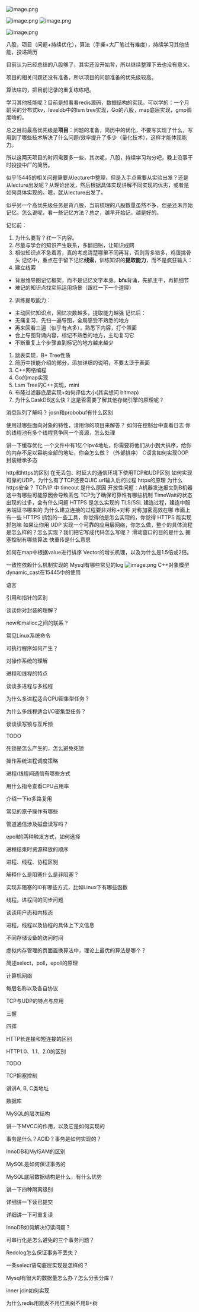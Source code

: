 ![image.png](https://raw.githubusercontent.com/ren77281/pigco-image/main/img/202409222010221.png)

![image.png](https://raw.githubusercontent.com/ren77281/pigco-image/main/img/202409222010139.png)
![image.png](https://raw.githubusercontent.com/ren77281/pigco-image/main/img/202409222011160.png)


![image.png](https://raw.githubusercontent.com/ren77281/pigco-image/main/img/202409222011318.png)

八股，项目（问题+持续优化），算法（手撕+大厂笔试有难度），持续学习其他技能，投递简历

目前认为已经总结的八股够了，其实还没开始背，所以继续整理下去也没有意义。

项目的相关问题还没有准备，所以项目的问题准备的优先级较高。

算法啥的，把目前记录的重复练练吧。

学习其他技能呢？目前是想看看redis源码，数据结构的实现。可以学的：一个月前买的分布式kv，leveldb中的lsm tree实现，Go的八股，map底层实现，gmp调度啥的。

总之目前最高优先级是**项目**：问题的准备，简历中的优化，不要写实现了什么，写用到了哪些技术解决了什么问题/效率提升了多少（量化技术），这样才能体现能力。

所以这两天项目的时间需要多一些，其次呢，八股，持续学习均分吧，晚上没事干时投投中厂的简历。

似乎15445的相关问题需要从lecture中整理，但是入手点需要从实验出发？还是从lecture出发呢？从理论出发，然后根据具体实现讲解不同实现的优劣，或者是如何具体实现的。嗯，就从lecture出发了。

似乎另一个高优先级任务是背八股，当前梳理的八股数量虽然不多，但是还未开始记忆。怎么说呢，看一些记忆方法？总之，越早开始记，越是好的。

记忆前：
1. 为什么要背？杠一下内容。
2. 尽量与学会的知识产生联系，多翻旧账，让知识成网
3. 相似知识点不急着背，真的考虑清楚哪里不同再背，否则背多错多，鸡蛋挑骨头
记忆中，重点在于留下记忆**线索**，训练知识的**提取能力**，而不是疯狂输入：
1. 建立线索
  - 背思维导图记忆框架，而不是记忆文字本身。**bfs**背诵，先抓主干，再抓细节
  - 难记的知识点找实际运用场景（跟杠一下一个道理）
2. 训练提取能力：
  - 主动回忆知识点，回忆次数越多，提取能力越强
记忆后：
- 无痛复习，先扫一遍导图，全局感受不熟悉的地方
- 再来回看三遍（似乎有点多），熟悉下内容，打个照面
- 合上导图背诵内容，标记不熟悉的地方，主动复习它
- 不断重复上个步骤直到标记的地方越来越少


1. 跳表实现，B+ Tree性质
2. 简历中技能介绍的部分，添加详细的说明，不要太泛于表面
3. C++网络编程
4. Go的map实现
5. Lsm Tree的C++实现，mini
6. 布隆过滤器底层实现+如何评估大小(其实想问 bitmap)
7. 为什么CaskDB这么快？这是否需要了解其他存储引擎的原理呢？


消息队列了解吗？
josn和probobuf有什么区别

使用过哪些面向对象的特性，请用你的项目来解答？
如何在控制台中查看日志
你的线程池有多个线程竞争同一个资源，怎么处理

讲一下缓存优化
一个文件中有1亿个ipv4地址，你需要将他们从小到大排序，给你的内存不足以容纳全部的地址，你会怎么做？（外部排序）
C语言如何实现OOP封装继承多态

http和https的区别
在无丢包、时延大的通信环境下使用TCP和UDP区别
如何实现可靠的UDP，为什么有了TCP还要QUIC
url输入后的过程
https的原理
为什么https安全？
TCP/IP 中 timeout 是什么原因
开放性问题：A机器发送报文到B机器途中有哪些可能原因会导致丢包
TCP为了确保可靠性有哪些机制
TimeWait的状态出现的过多，会有什么问题
HTTPS 是怎么实现的 
TLS/SSL 建连过程，建连中服务端证书哪来的
为什么建立连接的过程要非对称+对称
对称加密高效在哪
市面上有一些 HTTPS 抓包的一些工具，你觉得他是怎么实现的，你觉得 HTTPS 能实现抓包嘛
如果让你用 UDP 实现一个可靠的应用层网络，你怎么做，整个的具体流程是怎么样的？怎么实现？我们把它写成代码怎么写呢？
滑动窗口的目的是什么
拥塞控制有哪些算法
快重传是什么意思


如何在map中根据value进行排序
Vector的增长机理，以及为什么是1.5倍或2倍。

一致性依赖什么机制实现的
Mysql有哪些常见的log
![image.png](https://raw.githubusercontent.com/ren77281/pigco-image/main/img/202409161443669.png)
C++对象模型
dynamic_cast在15445中的使用

语言

引用和指针的区别

谈谈你对封装的理解？

new和malloc之间的联系？

常见Linux系统命令

可执行程序如何产生？

对操作系统的理解

进程和线程的特点

谈谈多进程与多线程

为什么多进程适合CPU密集型任务？

为什么多线程适合I/O密集型任务？

谈谈读写锁与互斥锁

TODO

死锁是怎么产生的，怎么避免死锁

操作系统进程调度策略

进程/线程间通信有哪些方式

用什么指令查看CPU占用率

介绍一下io多路复用

常见的原子操作有哪些

管道通信涉及磁盘读写吗？

epoll的两种触发方式，如何选择

进程结束时资源释放的顺序

进程、线程、协程区别

解释什么是阻塞什么是非阻塞？

实现非阻塞的I0有哪些方式，比如Linux下有哪些函数

线程，进程间的同步问题

谈谈用户态和内核态

进程，线程以及协程的具体上下文信息

不同存储设备的访问时间

虚拟内存管理的页面置换算法中，理论上最优的算法是哪个？

简述select，poll，epoll的原理

计算机网络

每层名称以及各自协议

TCP与UDP的特点与应用

三握

四挥

HTTP长连接和短连接的区别

HTTP1.0、1.1、2.0的区别

TODO

TCP拥塞控制

讲讲A, B, C类地址

数据库

MySQL的层次结构

讲一下MVCC的作用，以及它是如何实现的

事务是什么？ACID？事务是如何实现的？

InnoDB和MyISAM的区别

MySQL是如何保证事务的

MySQL底层数据结构是什么，有什么优势

讲一下四种隔离级别

详细讲一下读已提交

详细讲一下可重复读

InnoDB如何解决幻读问题？

可串行化是怎么避免的三个事务问题？

Redolog怎么保证事务不丢失？

一条select语句底层实现是怎样的？

Mysql有很大的数据量怎么办？怎么分表分库？

inner join如何实现

为什么redis用跳表不用红黑树不用B+树